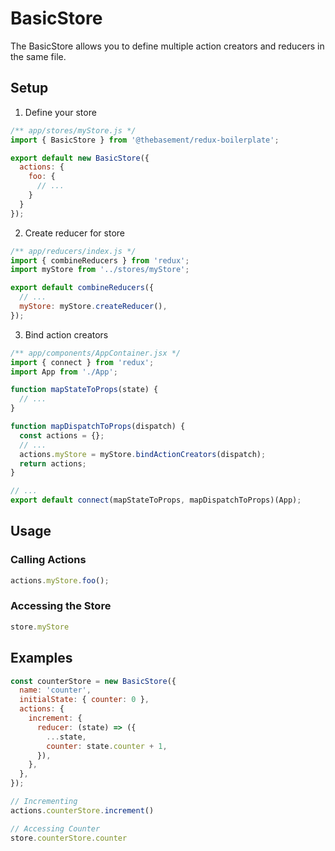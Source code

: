 # BasicStore
The BasicStore allows you to define multiple action creators and reducers in
the same file.

## Setup
1. Define your store
```javascript
/** app/stores/myStore.js */
import { BasicStore } from '@thebasement/redux-boilerplate';

export default new BasicStore({
  actions: {
    foo: {
      // ...
    }
  }
});
```

2. Create reducer for store
```javascript
/** app/reducers/index.js */
import { combineReducers } from 'redux';
import myStore from '../stores/myStore';

export default combineReducers({
  // ...
  myStore: myStore.createReducer(),
});
```

3. Bind action creators
```javascript
/** app/components/AppContainer.jsx */
import { connect } from 'redux';
import App from './App';

function mapStateToProps(state) {
  // ...
}

function mapDispatchToProps(dispatch) {
  const actions = {};
  // ...
  actions.myStore = myStore.bindActionCreators(dispatch);
  return actions;
}

// ...
export default connect(mapStateToProps, mapDispatchToProps)(App);
```

## Usage
### Calling Actions
```javascript
actions.myStore.foo();
```

### Accessing the Store
```javascript
store.myStore
```

## Examples
```javascript
const counterStore = new BasicStore({
  name: 'counter',
  initialState: { counter: 0 },
  actions: {
    increment: {
      reducer: (state) => ({
        ...state,
        counter: state.counter + 1,
      }),
    },
  },
});

// Incrementing
actions.counterStore.increment()

// Accessing Counter
store.counterStore.counter
```
